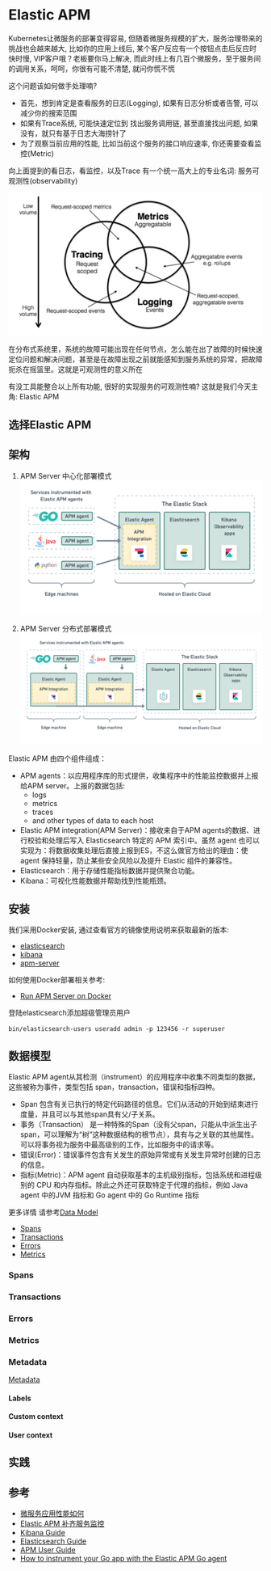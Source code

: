 # Elastic APM

Kubernetes让微服务的部署变得容易, 但随着微服务规模的扩大，服务治理带来的挑战也会越来越大, 比如你的应用上线后, 某个客户反应有一个按钮点击后反应时快时慢, VIP客户哦？老板要你马上解决, 而此时线上有几百个微服务，至于服务间的调用关系，呵呵，你很有可能不清楚, 就问你慌不慌

这个问题该如何做手处理喃?
+ 首先，想到肯定是查看服务的日志(Logging), 如果有日志分析或者告警, 可以减少你的搜索范围
+ 如果有Trace系统, 可能快速定位到 找出服务调用链, 甚至直接找出问题, 如果没有，就只有基于日志大海捞针了
+ 为了观察当前应用的性能, 比如当前这个服务的接口响应速率, 你还需要查看监控(Metric)

向上面提到的看日志，看监控，以及Trace 有一个统一高大上的专业名词: 服务可观测性(observability)

![](./images/observability1.png)

在分布式系统里，系统的故障可能出现在任何节点，怎么能在出了故障的时候快速定位问题和解决问题，甚至是在故障出现之前就能感知到服务系统的异常，把故障扼杀在摇篮里。这就是可观测性的意义所在

有没工具能整合以上所有功能, 很好的实现服务的可观测性喃? 这就是我们今天主角: Elastic APM


## 选择Elastic APM




## 架构

1. APM Server 中心化部署模式
![](./images/apm-architecture.png)


2. APM Server 分布式部署模式
![](./images/apm-architecture-two.png)

Elastic APM 由四个组件组成：
+ APM agents：以应用程序库的形式提供，收集程序中的性能监控数据并上报给APM server。上报的数据包括: 
    + logs
    + metrics
    + traces
    + and other types of data to each host
+ Elastic APM integration(APM Server)：接收来自于APM agents的数据、进行校验和处理后写入 Elasticsearch 特定的 APM 索引中。虽然 agent 也可以实现为：将数据收集处理后直接上报到ES，不这么做官方给出的理由：使 agent 保持轻量，防止某些安全风险以及提升 Elastic 组件的兼容性。
+ Elasticsearch：用于存储性能指标数据并提供聚合功能。
+ Kibana：可视化性能数据并帮助找到性能瓶颈。


## 安装

我们采用Docker安装, 通过查看官方的镜像使用说明来获取最新的版本:
+ [elasticsearch](https://hub.docker.com/_/elasticsearch)
+ [kibana](https://hub.docker.com/_/kibana)
+ [apm-server](https://hub.docker.com/r/elastic/apm-server)

如何使用Docker部署相关参考:
+ [Run APM Server on Docker](https://www.elastic.co/guide/en/apm/guide/master/running-on-docker.html)


登陆elasticsearch添加超级管理员用户
```
bin/elasticsearch-users useradd admin -p 123456 -r superuser
```


## 数据模型

Elastic APM agent从其检测（instrument）的应用程序中收集不同类型的数据，这些被称为事件，类型包括 span，transaction，错误和指标四种。

+ Span 包含有关已执行的特定代码路径的信息。它们从活动的开始到结束进行度量，并且可以与其他span具有父/子关系。
+ 事务（Transaction） 是一种特殊的Span（没有父span，只能从中派生出子span，可以理解为“树”这种数据结构的根节点），具有与之关联的其他属性。可以将事务视为服务中最高级别的工作，比如服务中的请求等。
+ 错误(Error)：错误事件包含有关发生的原始异常或有关发生异常时创建的日志的信息。
+ 指标(Metric)：APM agent 自动获取基本的主机级别指标，包括系统和进程级别的 CPU 和内存指标。除此之外还可获取特定于代理的指标，例如 Java agent 中的JVM 指标和 Go agent 中的 Go Runtime 指标

更多详情 请参考[Data Model](https://www.elastic.co/guide/en/apm/guide/current/data-model.html)
+ [Spans](https://www.elastic.co/guide/en/apm/guide/current/data-model-spans.html)
+ [Transactions](https://www.elastic.co/guide/en/apm/guide/current/data-model-transactions.html)
+ [Errors](https://www.elastic.co/guide/en/apm/guide/current/data-model-errors.html)
+ [Metrics](https://www.elastic.co/guide/en/apm/guide/current/data-model-metrics.html)

### Spans



### Transactions



### Errors


### Metrics


### Metadata

[Metadata](https://www.elastic.co/guide/en/apm/guide/current/data-model-metadata.html)

#### Labels


#### Custom context 


#### User context 



## 实践





## 参考

+ [微服务应用性能如何](https://segmentfault.com/a/1190000037701422)
+ [Elastic APM 补齐服务监控](https://lxkaka.wang/golang-apm/)
+ [Kibana Guide](https://www.elastic.co/guide/en/kibana/current/index.html)
+ [Elasticsearch Guide](https://www.elastic.co/guide/en/elasticsearch/reference/current/index.html)
+ [APM User Guide](https://www.elastic.co/guide/en/apm/guide/current/index.html)
+ [How to instrument your Go app with the Elastic APM Go agent](https://www.elastic.co/blog/how-to-instrument-your-go-app-with-the-elastic-apm-go-agent?baymax=rec&rogue=rec-1&elektra=guide)